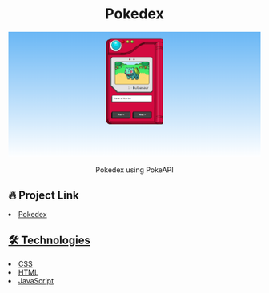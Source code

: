 # <div align="center"> Pokedex </div>

<img src="./main.png" />
                             </a>
<p align="center"> Pokedex using PokeAPI </p>

## 🔥 Project Link


<li><a href="https://joaovporto.github.io/Pokedex/">Pokedex</li>

## 🛠️ Technologies



<li><a href="https://www.w3schools.com/css/">CSS</a></li>
<li><a href="https://www.w3schools.com/html/">HTML</a></li>
<li><a href="https://www.w3schools.com/js/default.asp/">JavaScript</a></li>

